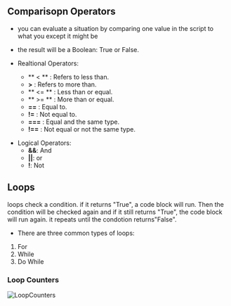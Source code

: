 
## **Comparisopn Operators**
- you can evaluate a situation by comparing one value in the script  to what you except it might be 
- the result will be a Boolean: True or False.


- Realtional Operators:
   - ** < **  : Refers to less than.
   - **>** : Refers to more than.
   - ** <= ** : Less than or equal.
   - ** >= ** : More than or equal.
   - **==** : Equal to.
   - **!=** : Not equal to. 
   - **===** : Equal and the same type. 
   - **!==** : Not equal or not the same type. 

* Logical Operators:
  - **&&**: And
  - **||**: or
  - **!**: Not 



## **Loops**

loops check a condition. if it returns "True", a code block will run. Then the condition will be checked again and if it still returns "True", the code block will run again. it repeats until the condotion returns"False".

- There are three common types of loops: 

 1. For
 2. While
 3. Do While

 ### Loop Counters 
 ![LoopCounters](https://beginnersbook.com/wp-content/uploads/2015/03/for_loop_Java.jpg)


